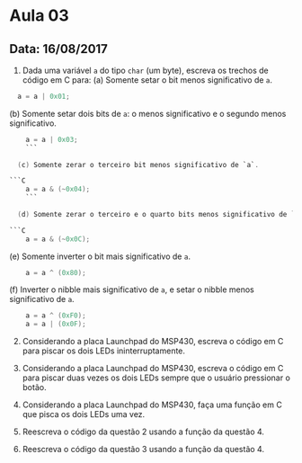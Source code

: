 # Aula 03
## Data: 16/08/2017

1. Dada uma variável `a` do tipo `char` (um byte), escreva os trechos de código em C para:
	(a) Somente setar o bit menos significativo de `a`.
  ```C 
    a = a | 0x01;
  ```

  (b) Somente setar dois bits de `a`: o menos significativo e o segundo menos significativo.
	
```C 
    a = a | 0x03;
    ```  
  
  (c) Somente zerar o terceiro bit menos significativo de `a`.

```C
    a = a & (~0x04);
    ```
  
  (d) Somente zerar o terceiro e o quarto bits menos significativo de `a`.

```C
    a = a & (~0x0C);
  ```	
  
  (e) Somente inverter o bit mais significativo de `a`.

```C
    a = a ^ (0x80);
  ```	

(f) Inverter o nibble mais significativo de `a`, e setar o nibble menos significativo de `a`. 

```C
    a = a ^ (0xF0);
    a = a | (0x0F);    
  ```	

2. Considerando a placa Launchpad do MSP430, escreva o código em C para piscar os dois LEDs ininterruptamente.

3. Considerando a placa Launchpad do MSP430, escreva o código em C para piscar duas vezes os dois LEDs sempre que o usuário pressionar o botão.

4. Considerando a placa Launchpad do MSP430, faça uma função em C que pisca os dois LEDs uma vez.

5. Reescreva o código da questão 2 usando a função da questão 4.

6. Reescreva o código da questão 3 usando a função da questão 4.

